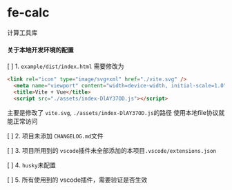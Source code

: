 # fe-calc
计算工具库

#### 关于本地开发环境的配置

[ ] 1. `example/dist/index.html` 需要修改为
``` html
<link rel="icon" type="image/svg+xml" href="./vite.svg" />
  <meta name="viewport" content="width=device-width, initial-scale=1.0" />
  <title>Vite + Vue</title>
  <script src="./assets/index-DlAY37OD.js"></script>
```
主要是修改了 `vite.svg`, `./assets/index-DlAY37OD.js`的路径
使用本地file协议就能正常访问

[ ] 2. 项目未添加 `CHANGELOG.md`文件

[ ] 3. 项目所用到的 `vscode`插件未全部添加的本项目`.vscode/extensions.json`

[ ] 4. `husky`未配置

[ ] 5. 所有使用到的 vscode插件，需要验证是否生效
